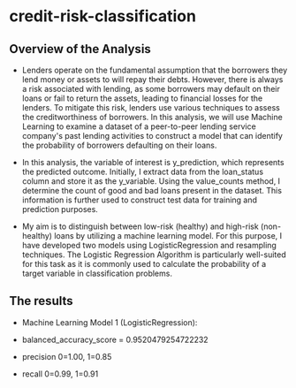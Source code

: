 # credit-risk-classification

## Overview of the Analysis
- Lenders operate on the fundamental assumption that the borrowers they lend money or assets to will repay their debts. However, there is always a risk associated with lending, as some borrowers may default on their loans or fail to return the assets, leading to financial losses for the lenders. To mitigate this risk, lenders use various techniques to assess the creditworthiness of borrowers. In this analysis, we will use Machine Learning to examine a dataset of a peer-to-peer lending service company's past lending activities to construct a model that can identify the probability of borrowers defaulting on their loans.

- In this analysis, the variable of interest is y_prediction, which represents the predicted outcome. Initially, I extract data from the loan_status column and store it as the y_variable. Using the value_counts method, I determine the count of good and bad loans present in the dataset. This information is further used to construct test data for training and prediction purposes.

- My aim is to distinguish between low-risk (healthy) and high-risk (non-healthy) loans by utilizing a machine learning model. For this purpose, I have developed two models using LogisticRegression and resampling techniques. The Logistic Regression Algorithm is particularly well-suited for this task as it is commonly used to calculate the probability of a target variable in classification problems.

## The results

- Machine Learning Model 1 (LogisticRegression):

 - balanced_accuracy_score = 0.9520479254722232
 - precision 0=1.00, 1=0.85
 - recall 0=0.99, 1=0.91
